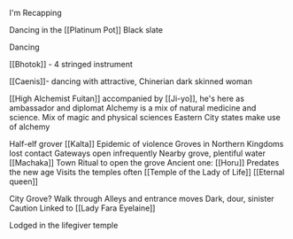 I'm Recapping

Dancing in the [[Platinum Pot]]
Black slate

Dancing 

[[Bhotok]] - 4 stringed instrument

[[Caenis]]- dancing with attractive, Chinerian dark skinned woman

[[High Alchemist Fuitan]] accompanied by [[Ji-yo]], he's here as ambassador and diplomat
	Alchemy is a mix of natural medicine and science.
	Mix of magic and physical sciences
	Eastern City states make use of alchemy

Half-elf grover
[[Kalta]]
Epidemic of violence
Groves in Northern Kingdoms lost contact
Gateways open infrequently
Nearby grove, plentiful water
[[Machaka]] Town
 Ritual to open the grove
Ancient one: [[Horu]]
	Predates the new age
Visits the temples often [[Temple of the Lady of Life]] [[Eternal queen]]

City Grove?
	Walk through Alleys and entrance moves
	Dark, dour, sinister
	Caution
Linked to [[Lady Fara Eyelaine]] 

Lodged in the lifegiver temple


